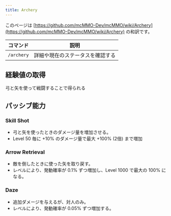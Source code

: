```yaml
---
title: Archery
---
```


このページは [https://github.com/mcMMO-Dev/mcMMO/wiki/Archery](https://github.com/mcMMO-Dev/mcMMO/wiki/Archery) の和訳です。

|コマンド|説明|
|:------:|:--:|
|`/archery`|詳細や現在のステータスを確認する|


## 経験値の取得
弓と矢を使って戦闘することで得られる

## パッシブ能力

### Skill Shot
  * 弓と矢を使ったときのダメージ量を増加させる。
  * Level 50 毎に +10% のダメージ量で最大 +100% (2倍) まで増加

### Arrow Retrieval
  * 敵を倒したときに使った矢を取り戻す。
  * レベルにより、発動確率が 0.1% ずつ増加し、Level 1000 で最大の 100% になる。

### Daze
  * 追加ダメージを与えるが、対人のみ。
  * レベルにより、発動確率が 0.05% ずつ増加する。

